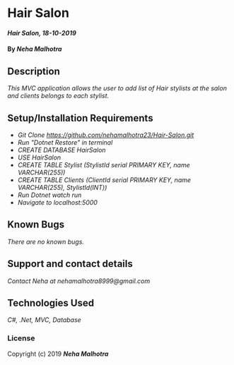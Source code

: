 #  Hair Salon

#### _Hair Salon, 18-10-2019_

#### By _**Neha Malhotra**_

## Description

_This MVC application allows the user to add list of Hair stylists at the salon and clients belongs to each stylist._

## Setup/Installation Requirements

* _Git Clone https://github.com/nehamalhotra23/Hair-Salon.git_
* _Run "Dotnet Restore" in terminal_
* _CREATE DATABASE HairSalon_
* _USE HairSalon_
* _CREATE TABLE Stylist (StylistId serial PRIMARY KEY, name VARCHAR(255))_
* _CREATE TABLE Clients (ClientId serial PRIMARY KEY, name VARCHAR(255), StylistId(INT))_
* _Run Dotnet watch run_
* _Navigate to localhost:5000_

## Known Bugs

_There are no known bugs._

## Support and contact details

_Contact Neha at nehamalhotra8999@gmail.com_

## Technologies Used

_C#, .Net, MVC, Database_

### License

Copyright (c) 2019 **_Neha Malhotra_**